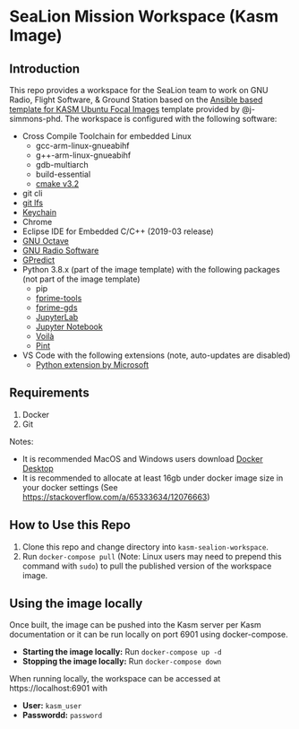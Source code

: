 # SeaLion Mission Workspace (Kasm Image)

## Introduction

This repo provides a workspace for the SeaLion team to work on GNU Radio, Flight Software, & Ground Station based on the [Ansible based template for KASM Ubuntu Focal Images](https://github.com/j-simmons-phd/kasm-core-focal-template) template provided by @j-simmons-phd.  The workspace is configured with the following software:

- Cross Compile Toolchain for embedded Linux
  - gcc-arm-linux-gnueabihf
  - g++-arm-linux-gnueabihf
  - gdb-multiarch
  - build-essential
  - [cmake v3.2](http://www.cmake.org/files/v3.2)
- git cli
- [git lfs](https://git-lfs.github.com/)
- [Keychain](https://www.funtoo.org/Keychain)
- Chrome
- Eclipse IDE for Embedded C/C++ (2019-03 release)
- [GNU Octave](https://octave.org/)
- [GNU Radio Software](https://www.gnuradio.org/)
- [GPredict](http://gpredict.oz9aec.net/)
- Python 3.8.x (part of the image template) with the following packages (not part of the image template)
    - pip
    - [fprime-tools](https://github.com/fprime-community/fprime-tools)
    - [fprime-gds](https://github.com/fprime-community/fprime-gds)
    - [JupyterLab](https://jupyter.org/)
    - [Jupyter Notebook](https://jupyter.org/)
    - [Voilà](https://voila.readthedocs.io/en/stable/index.html)
    - [Pint](https://pint.readthedocs.io/en/stable/)
- VS Code with the following extensions (note, auto-updates are disabled)
    - [Python extension by Microsoft](https://marketplace.visualstudio.com/items?itemName=ms-python.python)

## Requirements

1. Docker
2. Git

Notes:
- It is recommended MacOS and Windows users download [Docker Desktop](https://www.docker.com/products/docker-desktop/)
- It is recommended to allocate at least 16gb under docker image size in your docker settings (See https://stackoverflow.com/a/65333634/12076663)

## How to Use this Repo

1. Clone this repo and change directory into `kasm-sealion-workspace`.
1. Run `docker-compose pull` (Note: Linux users may need to prepend this command with `sudo`) to pull the published version of the workspace image.  

## Using the image locally

Once built, the image can be pushed into the Kasm server per Kasm documentation or it can be run locally on port 6901 using docker-compose.

- **Starting the image locally:** Run `docker-compose up -d`
- **Stopping the image locally:** Run `docker-compose down`

When running locally, the workspace can be accessed at https://localhost:6901 with
- **User:** `kasm_user`
- **Passwordd:** `password`
